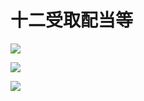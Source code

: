 # 十二受取配当等

![](https://www.nta.go.jp/tmp/5ef1d5bb-a638-4618-8de4-46a9de07781e/images/18e1b8082797740bcdd0c76a89b6ebdc24785ca1ec0b68d4c27d5c63ef3d86a9.jpg)

![](https://www.nta.go.jp/tmp/5ef1d5bb-a638-4618-8de4-46a9de07781e/images/48c6f442bdf5f6b79644f68ac2e0d6a16c769bb4ca08fbdb014c7a640c426a47.jpg)

![](https://www.nta.go.jp/tmp/5ef1d5bb-a638-4618-8de4-46a9de07781e/images/82ffa377fbddd45b4032a07e24e6a731c75b58d62094f541079ec885076ab408.jpg)
